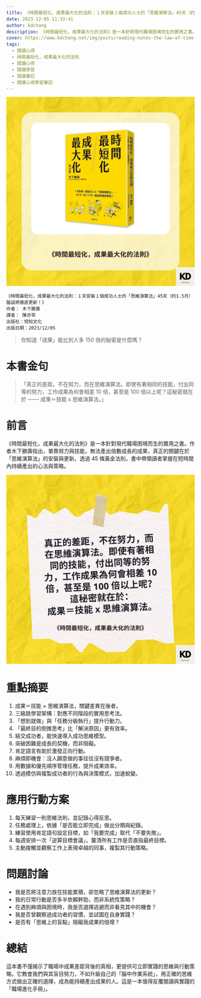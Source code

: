 ```yaml
---
title: 《時間最短化，成果最大化的法則：１天安裝１個成功人士的「思維演算法」45天（約1.5月）腦袋將徹底更新！》| 閱讀心得學習筆記
date: 2023-12-05 11:33:41
author: kdchang
description: 《時間最短化，成果最大化的法則》是一本針對現代職場困境而生的實用之書。作者木下勝壽指出，單靠努力與技能，無法產出倍數成長的成果，真正的關鍵在於「思維演算法」的安裝與更新。透過 45 條黃金法則，書中帶領讀者掌握在短時間內持續產出的心法與策略。
cover: https://www.kdchang.net/img/posts/reading-notes-the-law-of-time-minimization-and-result-maximization-1.jpg
tags:
  - 閱讀心得
  - 時間最短化，成果最大化的法則
  - 閱讀心得
  - 閱讀學習
  - 閱讀筆記
  - 閱讀心得學習筆記
---
```


![](img/posts/reading-notes-the-law-of-time-minimization-and-result-maximization-1.jpg)

```
《時間最短化，成果最大化的法則：１天安裝１個成功人士的「思維演算法」45天（約1.5月）腦袋將徹底更新！》
作者： 木下勝壽
譯者： 陳亦苓
出版社：悅知文化
出版日期：2023/12/05
```

> 你知道「成果」能比別人多 150 倍的秘密是什麼嗎？

# 本書金句

> 「真正的差距，不在努力，而在思維演算法。即使有著相同的技能，付出同等的努力，工作成果為何會相差 10 倍，甚至是 100 倍以上呢？這秘密就在於 ─── 成果＝技能 x 思維演算法。」

# 前言

《時間最短化，成果最大化的法則》是一本針對現代職場困境而生的實用之書。作者木下勝壽指出，單靠努力與技能，無法產出倍數成長的成果，真正的關鍵在於「思維演算法」的安裝與更新。透過 45 條黃金法則，書中帶領讀者掌握在短時間內持續產出的心法與策略。

![](img/posts/reading-notes-the-law-of-time-minimization-and-result-maximization-2.jpg)

# 重點摘要

1. 成果＝技能 × 思維演算法，關鍵差異在後者。
2. 三級跳學習架構：對應不同階段的實用思考法。
3. 「想到就做」與「任務分級執行」提升行動力。
4. 「最終目的倒推思考」比「解決原因」更有效率。
5. 結交成功者，能快速導入成功思維模型。
6. 突破困難是成長的契機，而非阻礙。
7. 肯定語言有助於激發正向行動。
8. 麻煩即機會：沒人願意做的事往往沒有競爭者。
9. 用數據和優先順序管理任務，提升成果效率。
10. 透過模仿與複製成功者的行為與決策模式，加速蛻變。

# 應用行動方案

1. 每天練習一則思維法則，並記錄心得反思。
2. 任務處理上，依據「是否能立即完成」做出分類與紀錄。
3. 練習使用肯定語句設定目標，如「我要完成」取代「不要失敗」。
4. 每週安排一次「逆算目標會議」，釐清所有工作是否直指最終目標。
5. 主動接觸並觀察工作上表現卓越的同事，複製其行動策略。

# 問題討論

- 我是否將注意力放在技能累積，卻忽略了思維演算法的更新？
- 我的日常行動是否多半依賴幹勁，而非系統性策略？
- 在遇到麻煩與困境時，我是否選擇逃避而非看見其中的機會？
- 我是否曾觀察過成功者的習慣，並試圖在自身實踐？
- 是否有「思維上的盲點」阻礙我成果的倍增？

# 總結

這本書不僅揭示了職場中成果差距背後的真相，更提供可立即實踐的思維與行動策略。它教會我們與其盲目努力，不如升級自己的「腦中作業系統」，用正確的思維方式做出正確的選擇，成為能持續產出成果的人。這是一本值得反覆閱讀與實踐的「職場進化手冊」。
